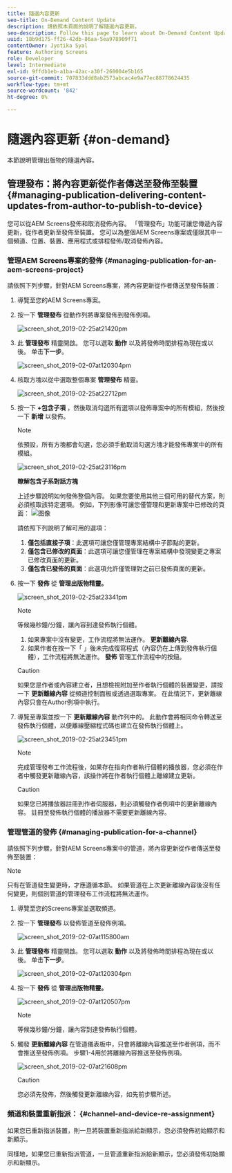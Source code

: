 ```yaml
---
title: 隨選內容更新
seo-title: On-Demand Content Update
description: 請依照本頁面的說明了解隨選內容更新。
seo-description: Follow this page to learn about On-Demand Content Update.
uuid: 18b9d175-ff26-42db-86aa-5ea978909f71
contentOwner: Jyotika Syal
feature: Authoring Screens
role: Developer
level: Intermediate
exl-id: 9ffdb1eb-a1ba-42ac-a30f-260004e5b165
source-git-commit: 707833ddd8ab2573abcac4e9a77ec88778624435
workflow-type: tm+mt
source-wordcount: '842'
ht-degree: 0%

---
```


# 隨選內容更新 {#on-demand}

本節說明管理出版物的隨選內容。

## 管理發布：將內容更新從作者傳送至發佈至裝置 {#managing-publication-delivering-content-updates-from-author-to-publish-to-device}

您可以從AEM Screens發佈和取消發佈內容。 「管理發布」功能可讓您傳遞內容更新，從作者更新至發佈至裝置。 您可以為整個AEM Screens專案或僅限其中一個頻道、位置、裝置、應用程式或排程發佈/取消發佈內容。

### 管理AEM Screens專案的發佈 {#managing-publication-for-an-aem-screens-project}

請依照下列步驟，針對AEM Screens專案，將內容更新從作者傳送至發佈裝置：

1. 導覽至您的AEM Screens專案。
1. 按一下 **管理發布** 從動作列將專案發佈到發佈例項。

   ![screen_shot_2019-02-25at21420pm](assets/screen_shot_2019-02-25at21420pm.png)

1. 此 **管理發布** 精靈開啟。 您可以選取 **動作** 以及將發佈時間排程為現在或以後。 单击&#x200B;**下一步**。

   ![screen_shot_2019-02-07at120304pm](assets/screen_shot_2019-02-07at120304pm.png)

1. 核取方塊以從中選取整個專案 **管理發布** 精靈。

   ![screen_shot_2019-02-25at22712pm](assets/screen_shot_2019-02-25at22712pm.png)

1. 按一下 **+包含子項** ，然後取消勾選所有選項以發佈專案中的所有模組，然後按一下 **新增** 以發佈。

   >[!NOTE]
   >
   >依預設，所有方塊都會勾選，您必須手動取消勾選方塊才能發佈專案中的所有模組。

   ![screen_shot_2019-02-25at23116pm](assets/screen_shot_2019-02-25at23116pm.png)

   **瞭解包含子系對話方塊**

   上述步驟說明如何發佈整個內容。 如果您要使用其他三個可用的替代方案，則必須核取該特定選項。
例如，下列影像可讓您僅管理和更新專案中已修改的頁面：
   ![图像](assets/author-publish-manage.png)

   請依照下列說明了解可用的選項：

   1. **僅包括直接子項**：此選項可讓您僅管理專案結構中子節點的更新。
   1. **僅包含已修改的頁面**：此選項可讓您僅管理在專案結構中發現變更之專案已修改頁面的更新。
   1. **僅包含已發佈的頁面**：此選項允許僅管理對之前已發佈頁面的更新。


1. 按一下 **發佈** 從 **管理出版物精靈。**

   ![screen_shot_2019-02-25at23341pm](assets/screen_shot_2019-02-25at23341pm.png)

   >[!NOTE]
   >
   >等候幾秒鐘/分鐘，讓內容到達發佈執行個體。
   >
   >
   >    1. 如果專案中沒有變更，工作流程將無法運作。 **更新離線內容**.
   >    1. 如果作者在按一下「 」後未完成復寫程式（內容仍在上傳到發佈執行個體），工作流程將無法運作。 **發佈** 管理工作流程中的按鈕。


   >[!CAUTION]
   >如果您是作者或內容建立者，且想檢視附加至作者執行個體的裝置變更，請按一下 **更新離線內容** 從頻道控制面板或透過選取專案。 在此情況下，更新離線內容只會在Author例項中執行。

1. 導覽至專案並按一下 **更新離線內容** 動作列中的。 此動作會將相同命令轉送至發佈執行個體，以便離線壓縮程式碼也建立在發佈執行個體上。

   ![screen_shot_2019-02-25at23451pm](assets/screen_shot_2019-02-25at23451pm.png)


   >[!NOTE]
   >
   >完成管理發布工作流程後，如果存在指向作者執行個體的播放器，您必須在作者中觸發更新離線內容，該操作將在作者執行個體上離線建立更新。

   >[!CAUTION]
   >
   >如果您已將播放器註冊到作者伺服器，則必須觸發作者例項中的更新離線內容。 註冊至發佈執行個體的播放器不需要更新離線內容。

### 管理管道的發佈 {#managing-publication-for-a-channel}

請依照下列步驟，針對AEM Screens專案中的管道，將內容更新從作者傳送至發佈至裝置：

>[!NOTE]
>
>只有在管道發生變更時，才應遵循本節。 如果管道在上次更新離線內容後沒有任何變更，則個別管道的管理發布工作流程將無法運作。

1. 導覽至您的Screens專案並選取頻道。
1. 按一下 **管理發布** 以發佈管道至發佈例項。

   ![screen_shot_2019-02-07at115800am](assets/screen_shot_2019-02-07at115800am.png)

1. 此 **管理發布** 精靈開啟。 您可以選取 **動作** 以及將發佈時間排程為現在或以後。 单击&#x200B;**下一步**。

   ![screen_shot_2019-02-07at120304pm](assets/screen_shot_2019-02-07at120304pm.png)

1. 按一下 **發佈** 從 **管理出版物精靈。**

   ![screen_shot_2019-02-07at120507pm](assets/screen_shot_2019-02-07at120507pm.png)

   >[!NOTE]
   >
   >等候幾秒鐘/分鐘，讓內容到達發佈執行個體。

1. 觸發 **更新離線內容** 在管道儀表板中，只會將離線內容推送至作者例項，而不會推送至發佈例項。 步驟1-4用於將離線內容推送至發佈例項。

   ![screen_shot_2019-02-07at21608pm](assets/screen_shot_2019-02-07at21608pm.png)

   >[!CAUTION]
   >
   >您必須先發佈，然後觸發更新離線內容，如先前步驟所述。

### 頻道和裝置重新指派： {#channel-and-device-re-assignment}

如果您已重新指派裝置，則一旦將裝置重新指派給新顯示，您必須發佈初始顯示和新顯示。

同樣地，如果您已重新指派管道，一旦管道重新指派給新顯示，您必須發佈初始顯示和新顯示。
